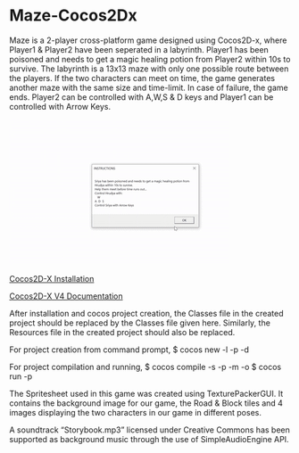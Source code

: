 # Maze-Cocos2Dx
Maze is a 2-player cross-platform game designed using Cocos2D-x, where Player1 &amp; Player2 have been seperated in a labyrinth. Player1 has been poisoned and needs to get a magic healing potion from Player2 within 10s to survive. The labyrinth is a 13x13 maze with only one possible route between the players. If the two characters can meet on time, the game generates another maze with the same size and time-limit. In case of failure, the game ends. Player2 can be controlled with A,W,S &amp; D keys and Player1 can be controlled with Arrow Keys.

![maze-demo](demo/maze-demo.gif)

[Cocos2D-X Installation](https://cocos2d-x.org/download)

[Cocos2D-X V4 Documentation](https://docs.cocos2d-x.org/cocos2d-x/v4/en/)

After installation and cocos project creation, the Classes file in the created project should be replaced by the Classes file given here. Similarly, the Resources file in the created project should also be replaced.

For project creation from command prompt, 
$ cocos new -l <language> -p <companyName> -d <projectName>
 
For project compilation and running,
$ cocos compile -s <path to your project> -p <platform> -m <mode> -o <output directory>
$ cocos run <path to your project> -p <platform>
  
The Spritesheet used in this game was created using TexturePackerGUI. It contains the background image for our game, the Road & Block tiles and 4 images displaying the two characters in our game in different poses.

A soundtrack “Storybook.mp3” licensed under Creative Commons has been supported as background music through the use of SimpleAudioEngine API.

